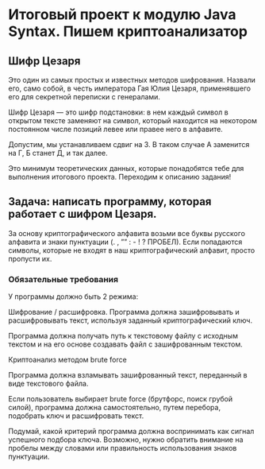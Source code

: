 # Итоговый проект к модулю Java Syntax. Пишем криптоанализатор
## Шифр Цезаря
Это один из самых простых и известных методов шифрования. Назвали его, само собой, в честь императора Гая Юлия Цезаря, применявшего его для секретной переписки с генералами.

Шифр Цезаря — это шифр подстановки: в нем каждый символ в открытом тексте заменяют на символ, который находится на некотором постоянном числе позиций левее или правее него в алфавите.

Допустим, мы устанавливаем сдвиг на 3. В таком случае А заменится на Г, Б станет Д, и так далее.

Это минимум теоретических данных, которые понадобятся тебе для выполнения итогового проекта. Переходим к описанию задания!
## Задача: написать программу, которая работает с шифром Цезаря.

За основу криптографического алфавита возьми все буквы русского алфавита и знаки пунктуации (. , ”” : - ! ? ПРОБЕЛ). Если попадаются символы, которые не входят в наш криптографический алфавит, просто пропусти их.

### Обязательные требования
У программы должно быть 2 режима:

Шифрование / расшифровка. Программа должна зашифровывать и расшифровывать текст, используя заданный криптографический ключ.

Программа должна получать путь к текстовому файлу с исходным текстом и на его основе создавать файл с зашифрованным текстом.

Криптоанализ методом brute force

Программа должна взламывать зашифрованный текст, переданный в виде текстового файла.

Если пользователь выбирает brute force (брутфорс, поиск грубой силой), программа должна самостоятельно, путем перебора, подобрать ключ и расшифровать текст.

Подумай, какой критерий программа должна воспринимать как сигнал успешного подбора ключа. Возможно, нужно обратить внимание на пробелы между словами или правильность использования знаков пунктуации.

